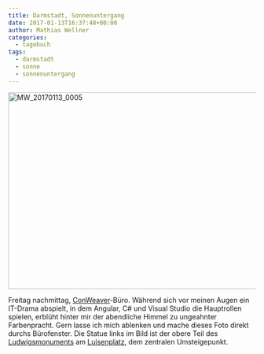 ```yaml
---
title: Darmstadt, Sonnenuntergang
date: 2017-01-13T16:37:48+00:00
author: Mathias Wellner
categories:
  - tagebuch
tags:
  - darmstadt
  - sonne
  - sonnenuntergang
---
```

<a data-flickr-embed="true" href="https://www.flickr.com/photos/mwellner/32262014843/in/dateposted-public/" title="MW_20170113_0005"><img src="https://c1.staticflickr.com/3/2822/32262014843_6fe41131cd_c.jpg" width="800" height="400" alt="MW_20170113_0005"></a><script async src="//embedr.flickr.com/assets/client-code.js" charset="utf-8"></script>

Freitag nachmittag, <a href="http://www.conweaver.com" target="_blank">ConWeaver</a>-Büro. Während sich vor meinen Augen ein IT-Drama abspielt, in dem Angular, C# und Visual Studio die Hauptrollen spielen, erblüht hinter mir der abendliche Himmel zu ungeahnter Farbenpracht. Gern lasse ich mich ablenken und mache dieses Foto direkt durchs Bürofenster. Die Statue links im Bild ist der obere Teil des <a href="https://de.wikipedia.org/wiki/Ludwigsmonument" target="_blank">Ludwigsmonuments</a> am <a href="https://de.wikipedia.org/wiki/Luisenplatz_(Darmstadt)" target="_blank">Luisenplatz</a>, dem zentralen Umsteigepunkt.
